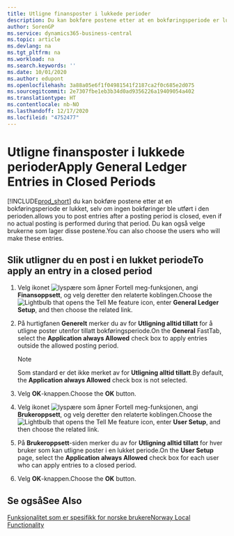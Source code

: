 ```yaml
---
title: Utligne finansposter i lukkede perioder
description: Du kan bokføre postene etter at en bokføringsperiode er lukket, selv om ingen bokføringer ble utført i den perioden.
author: SorenGP
ms.service: dynamics365-business-central
ms.topic: article
ms.devlang: na
ms.tgt_pltfrm: na
ms.workload: na
ms.search.keywords: ''
ms.date: 10/01/2020
ms.author: edupont
ms.openlocfilehash: 3a88a05e6f1f04981541f2187ca2f0c685e2d075
ms.sourcegitcommit: 2e7307fbe1eb3b34d0ad9356226a19409054a402
ms.translationtype: HT
ms.contentlocale: nb-NO
ms.lasthandoff: 12/17/2020
ms.locfileid: "4752477"
---
```

# <a name="apply-general-ledger-entries-in-closed-periods"></a><span data-ttu-id="c8539-103">Utligne finansposter i lukkede perioder</span><span class="sxs-lookup"><span data-stu-id="c8539-103">Apply General Ledger Entries in Closed Periods</span></span>
[!INCLUDE[prod_short](../../includes/prod_short.md)] <span data-ttu-id="c8539-104">du kan bokføre postene etter at en bokføringsperiode er lukket, selv om ingen bokføringer ble utført i den perioden.</span><span class="sxs-lookup"><span data-stu-id="c8539-104">allows you to post entries after a posting period is closed, even if no actual posting is performed during that period.</span></span> <span data-ttu-id="c8539-105">Du kan også velge brukerne som lager disse postene.</span><span class="sxs-lookup"><span data-stu-id="c8539-105">You can also choose the users who will make these entries.</span></span>  

## <a name="to-apply-an-entry-in-a-closed-period"></a><span data-ttu-id="c8539-106">Slik utligner du en post i en lukket periode</span><span class="sxs-lookup"><span data-stu-id="c8539-106">To apply an entry in a closed period</span></span>  

1.  <span data-ttu-id="c8539-107">Velg ikonet ![lyspære som åpner Fortell meg-funksjonen](../../media/ui-search/search_small.png "Fortell hva du vil gjøre"), angi **Finansoppsett**, og velg deretter den relaterte koblingen.</span><span class="sxs-lookup"><span data-stu-id="c8539-107">Choose the ![Lightbulb that opens the Tell Me feature](../../media/ui-search/search_small.png "Tell me what you want to do") icon, enter **General Ledger Setup**, and then choose the related link.</span></span>  
2.  <span data-ttu-id="c8539-108">På hurtigfanen **Generelt** merker du av for **Utligning alltid tillatt** for å utligne poster utenfor tillatt bokføringsperiode.</span><span class="sxs-lookup"><span data-stu-id="c8539-108">On the **General** FastTab, select the **Application always Allowed** check box to apply entries outside the allowed posting period.</span></span>  

    > [!NOTE]  
    >  <span data-ttu-id="c8539-109">Som standard er det ikke merket av for **Utligning alltid tillatt**.</span><span class="sxs-lookup"><span data-stu-id="c8539-109">By default, the **Application always Allowed** check box is not selected.</span></span>  

3.  <span data-ttu-id="c8539-110">Velg **OK**-knappen.</span><span class="sxs-lookup"><span data-stu-id="c8539-110">Choose the **OK** button.</span></span>  
4.  <span data-ttu-id="c8539-111">Velg ikonet ![lyspære som åpner Fortell meg-funksjonen](../../media/ui-search/search_small.png "Fortell hva du vil gjøre"), angi **Brukeroppsett**, og velg deretter den relaterte koblingen.</span><span class="sxs-lookup"><span data-stu-id="c8539-111">Choose the ![Lightbulb that opens the Tell Me feature](../../media/ui-search/search_small.png "Tell me what you want to do") icon, enter **User Setup**, and then choose the related link.</span></span>  
5.  <span data-ttu-id="c8539-112">På **Brukeroppsett**-siden merker du av for **Utligning alltid tillatt** for hver bruker som kan utligne poster i en lukket periode.</span><span class="sxs-lookup"><span data-stu-id="c8539-112">On the **User Setup** page, select the **Application always Allowed** check box for each user who can apply entries to a closed period.</span></span>  
6.  <span data-ttu-id="c8539-113">Velg **OK**-knappen.</span><span class="sxs-lookup"><span data-stu-id="c8539-113">Choose the **OK** button.</span></span>  

## <a name="see-also"></a><span data-ttu-id="c8539-114">Se også</span><span class="sxs-lookup"><span data-stu-id="c8539-114">See Also</span></span>  
[<span data-ttu-id="c8539-115">Funksjonalitet som er spesifikk for norske brukere</span><span class="sxs-lookup"><span data-stu-id="c8539-115">Norway Local Functionality</span></span>](norway-local-functionality.md)
